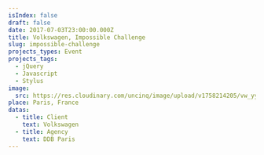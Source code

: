 ```yaml
---
isIndex: false
draft: false
date: 2017-07-03T23:00:00.000Z
title: Volkswagen, Impossible Challenge
slug: impossible-challenge
projects_types: Event
projects_tags:
  - jQuery
  - Javascript
  - Stylus
image:
  src: https://res.cloudinary.com/uncinq/image/upload/v1758214205/vw_yyc4fw.png
place: Paris, France
datas:
  - title: Client
    text: Volkswagen
  - title: Agency
    text: DDB Paris
---
```

